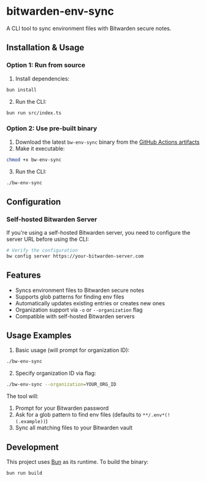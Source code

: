 # bitwarden-env-sync

A CLI tool to sync environment files with Bitwarden secure notes.

## Installation & Usage

### Option 1: Run from source

1. Install dependencies:

```bash
bun install
```

2. Run the CLI:

```bash
bun run src/index.ts
```

### Option 2: Use pre-built binary

1. Download the latest `bw-env-sync` binary from the [GitHub Actions artifacts](https://github.com/YOUR_USERNAME/bitwarden-env-sync/actions)
2. Make it executable:

```bash
chmod +x bw-env-sync
```

3. Run the CLI:

```bash
./bw-env-sync
```

## Configuration

### Self-hosted Bitwarden Server

If you're using a self-hosted Bitwarden server, you need to configure the server URL before using the CLI:

```bash
# Verify the configuration
bw config server https://your-bitwarden-server.com
```

## Features

- Syncs environment files to Bitwarden secure notes
- Supports glob patterns for finding env files
- Automatically updates existing entries or creates new ones
- Organization support via `-o` or `--organization` flag
- Compatible with self-hosted Bitwarden servers

## Usage Examples

1. Basic usage (will prompt for organization ID):

```bash
./bw-env-sync
```

2. Specify organization ID via flag:

```bash
./bw-env-sync --organization=YOUR_ORG_ID
```

The tool will:

1. Prompt for your Bitwarden password
2. Ask for a glob pattern to find env files (defaults to `**/.env*(!(.example))`)
3. Sync all matching files to your Bitwarden vault

## Development

This project uses [Bun](https://bun.sh) as its runtime. To build the binary:

```bash
bun run build
```
